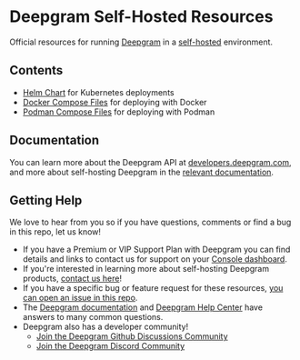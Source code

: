 # Deepgram Self-Hosted Resources
Official resources for running [Deepgram](https://deepgram.com) in a [self-hosted](https://developers.deepgram.com/docs/self-hosted-introduction) environment.

## Contents

* [Helm Chart](charts/deepgram-self-hosted/README.md) for Kubernetes deployments
* [Docker Compose Files](./docker/README.md) for deploying with Docker
* [Podman Compose Files](./podman/README.md) for deploying with Podman

## Documentation

You can learn more about the Deepgram API at [developers.deepgram.com](https://developers.deepgram.com/docs), and more about self-hosting Deepgram in the [relevant documentation](https://developers.deepgram.com/docs/self-hosted-introduction).

## Getting Help

We love to hear from you so if you have questions, comments or find a bug in this repo, let us know!

- If you have a Premium or VIP Support Plan with Deepgram you can find details and links to contact us for support on your [Console dashboard](https://console.deepgram.com).
- If you're interested in learning more about self-hosting Deepgram products, [contact us here](https://deepgram.com/contact-us)!
- If you have a specific bug or feature request for these resources, [you can open an issue in this repo](https://github.com/deepgram/self-hosted-resources/issues/new/choose).
- The [Deepgram documentation](https://developers.deepgram.com) and [Deepgram Help Center](https://deepgram.gitbook.io/help-center) have answers to many common questions.
- Deepgram also has a developer community!
  - [Join the Deepgram Github Discussions Community](https://github.com/orgs/deepgram/discussions)
  - [Join the Deepgram Discord Community](https://discord.gg/xWRaCDBtW4)


